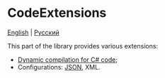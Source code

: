 # CodeExtensions

[English](README.md) | [Русский](README.ru.md)

This part of the library provides various extensions:
- [Dynamic compilation for C# code](Dynamical/DynamicCompiling.cs);
- Configurations: [JSON](JsonConfigExtensions.cs), XML.
